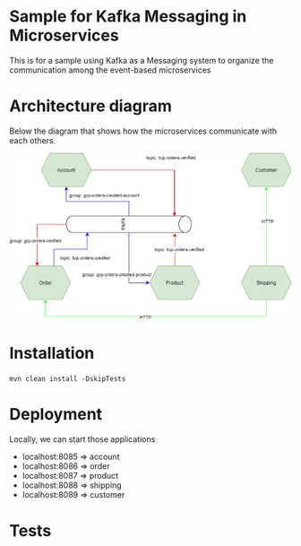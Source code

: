 # Sample for Kafka Messaging in Microservices
This is for a sample using Kafka as a Messaging system to organize the communication among the event-based microservices

# Architecture diagram
Below the diagram that shows how the microservices communicate with each others.

![B2C architecture diagram using kafka](b2c_architecture.png)

# Installation
`mvn clean install -DskipTests`

# Deployment
Locally, we can start those applications
- localhost:8085 => account
- localhost:8086 => order
- localhost:8087 => product
- localhost:8088 => shipping
- localhost:8089 => customer

# Tests
